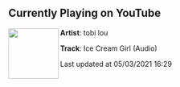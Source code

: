 ## Currently Playing on YouTube

[<img align="left" width="100" src="https://yt3.ggpht.com/ytc/AAUvwnh9c-l_1P5cPYmlBFXr_TAhzjCU4UgW9GlwV62BSw=s48-c-k-c0x00ffffff-no-rj-mo">](https://www.youtube.com/channel/UC4KjBGVXDWJJY-YoOSovJoQ)

**Artist**: tobi lou 

**Track**: Ice Cream Girl (Audio)

Last updated at 05/03/2021 16:29
